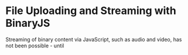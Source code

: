 # File Uploading and Streaming with BinaryJS

Streaming of binary content via JavaScript, such as audio and video, has not been possible - until

